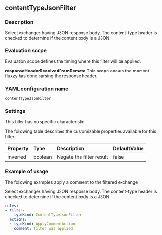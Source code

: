 ## contentTypeJsonFilter

### Description

Select exchanges having JSON response body. The content-type header is checked to determine if the content body is a JSON.

### Evaluation scope

Evaluation scope defines the timing where this filter will be applied. 

**responseHeaderReceivedFromRemote** This scope occurs the moment fluxzy has done parsing the response header.

### YAML configuration name

    contentTypeJsonFilter

### Settings

This filter has no specific characteristic

The following table describes the customizable properties available for this filter: 

| Property | Type | Description | DefaultValue |
| :------- | :------- | :------- | -------- |
| inverted | boolean | Negate the filter result | false |

### Example of usage

The following examples apply a comment to the filtered exchange

Select exchanges having JSON response body. The content-type header is checked to determine if the content body is a JSON.

```yaml
rules:
- filter:
    typeKind: ContentTypeJsonFilter
  actions:
  - typeKind: ApplyCommentAction
    comment: filter was applied
```



